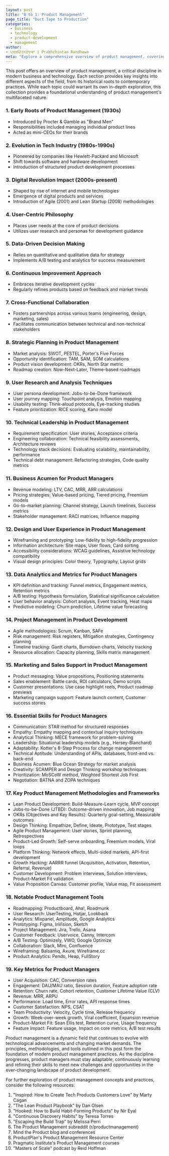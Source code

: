 ```yaml
---
layout: post
title: "0 to 1: Product Management"
page_title: "Duct Tape to Production"
categories:
  - business
  - technology
  - product-development
  - management
author:
- ਪ੍ਰਭਚਿੰਤਨਰੰਧਾਵਾ | Prabhchintan Randhawa
meta: "Explore a comprehensive overview of product management, covering its history, philosophy, key dimensions, and essential skills. This guide provides insights into methodologies, tools, and metrics that define modern product management practices."
---
```


This post offers an overview of product management, a critical discipline in modern business and technology. Each section provides key insights into different aspects of the field, from its historical roots to contemporary practices. While each topic could warrant its own in-depth exploration, this collection provides a foundational understanding of product management's multifaceted nature.

### 1. Early Roots of Product Management (1930s)

- Introduced by Procter & Gamble as "Brand Men"
- Responsibilities included managing individual product lines
- Acted as mini-CEOs for their brands

### 2. Evolution in Tech Industry (1980s-1990s)

- Pioneered by companies like Hewlett-Packard and Microsoft
- Shift towards software and hardware development
- Introduction of structured product development processes

### 3. Digital Revolution Impact (2000s-present)

- Shaped by rise of internet and mobile technologies
- Emergence of digital products and services
- Introduction of Agile (2001) and Lean Startup (2008) methodologies

### 4. User-Centric Philosophy

- Places user needs at the core of product decisions
- Utilizes user research and personas for development guidance

### 5. Data-Driven Decision Making

- Relies on quantitative and qualitative data for strategy
- Implements A/B testing and analytics for success measurement

### 6. Continuous Improvement Approach

- Embraces iterative development cycles
- Regularly refines products based on feedback and market trends

### 7. Cross-Functional Collaboration

- Fosters partnerships across various teams (engineering, design, marketing, sales)
- Facilitates communication between technical and non-technical stakeholders

### 8. Strategic Planning in Product Management

- Market analysis: SWOT, PESTEL, Porter's Five Forces
- Opportunity identification: TAM, SAM, SOM calculations
- Product vision development: OKRs, North Star metric
- Roadmap creation: Now-Next-Later, Theme-based roadmaps

### 9. User Research and Analysis Techniques

- User persona development: Jobs-to-be-Done framework
- User journey mapping: Touchpoint analysis, Emotion mapping
- Usability testing: Think-aloud protocols, Eye-tracking studies
- Feature prioritization: RICE scoring, Kano model

### 10. Technical Leadership in Product Management

- Requirement specification: User stories, Acceptance criteria
- Engineering collaboration: Technical feasibility assessments, Architecture reviews
- Technology stack decisions: Evaluating scalability, maintainability, performance
- Technical debt management: Refactoring strategies, Code quality metrics

### 11. Business Acumen for Product Managers

- Revenue modeling: LTV, CAC, MRR, ARR calculations
- Pricing strategies: Value-based pricing, Tiered pricing, Freemium models
- Go-to-market planning: Channel strategy, Launch timelines, Success metrics
- Stakeholder management: RACI matrices, Influence mapping

### 12. Design and User Experience in Product Management

- Wireframing and prototyping: Low-fidelity to high-fidelity progression
- Information architecture: Site maps, User flows, Card sorting
- Accessibility considerations: WCAG guidelines, Assistive technology compatibility
- Visual design principles: Color theory, Typography, Layout grids

### 13. Data Analytics and Metrics for Product Managers

- KPI definition and tracking: Funnel metrics, Engagement metrics, Retention metrics
- A/B testing: Hypothesis formulation, Statistical significance calculation
- User behavior analysis: Cohort analysis, Event tracking, Heat maps
- Predictive modeling: Churn prediction, Lifetime value forecasting

### 14. Project Management in Product Development

- Agile methodologies: Scrum, Kanban, SAFe
- Risk management: Risk registers, Mitigation strategies, Contingency planning
- Timeline tracking: Gantt charts, Burndown charts, Velocity tracking
- Resource allocation: Capacity planning, Skills matrix management

### 15. Marketing and Sales Support in Product Management

- Product messaging: Value propositions, Positioning statements
- Sales enablement: Battle cards, ROI calculators, Demo scripts
- Customer presentations: Use case highlight reels, Product roadmap previews
- Marketing campaign support: Feature launch content, Customer success stories

### 16. Essential Skills for Product Managers

- Communication: STAR method for structured responses
- Empathy: Empathy mapping and contextual inquiry techniques
- Analytical Thinking: MECE framework for problem-solving
- Leadership: Situational leadership models (e.g., Hersey-Blanchard)
- Adaptability: Kotter's 8-Step Process for change management
- Technical Aptitude: Understanding of APIs, databases, front-end vs. back-end
- Business Acumen: Blue Ocean Strategy for market analysis
- Creativity: SCAMPER and Design Thinking workshop techniques
- Prioritization: MoSCoW method, Weighted Shortest Job First
- Negotiation: BATNA and ZOPA techniques

### 17. Key Product Management Methodologies and Frameworks

- Lean Product Development: Build-Measure-Learn cycle, MVP concept
- Jobs-to-be-Done (JTBD): Outcome-driven innovation, Job mapping
- OKRs (Objectives and Key Results): Quarterly goal-setting, Measurable outcomes
- Design Thinking: Empathize, Define, Ideate, Prototype, Test stages
- Agile Product Management: User stories, Sprint planning, Retrospectives
- Product-Led Growth: Self-serve onboarding, Freemium models, Viral loops
- Platform Thinking: Network effects, Multi-sided markets, API-first development
- Growth Hacking: AARRR funnel (Acquisition, Activation, Retention, Referral, Revenue)
- Customer Development: Problem interviews, Solution interviews, Product-Market Fit validation
- Value Proposition Canvas: Customer profile, Value map, Fit assessment

### 18. Notable Product Management Tools

- Roadmapping: Productboard, Aha!, Roadmunk
- User Research: UserTesting, Hotjar, Lookback
- Analytics: Mixpanel, Amplitude, Google Analytics
- Prototyping: Figma, InVision, Sketch
- Project Management: Jira, Trello, Asana
- Customer Feedback: Uservoice, Canny, Intercom
- A/B Testing: Optimizely, VWO, Google Optimize
- Collaboration: Slack, Miro, Confluence
- Wireframing: Balsamiq, Axure, Wireframe.cc
- Product Analytics: Pendo, Heap, FullStory

### 19. Key Metrics for Product Managers

- User Acquisition: CAC, Conversion rates
- Engagement: DAU/MAU ratio, Session duration, Feature adoption rate
- Retention: Churn rate, Cohort retention, Customer Lifetime Value (CLV)
- Revenue: MRR, ARPU
- Performance: Load time, Error rates, API response times
- Customer Satisfaction: NPS, CSAT
- Team Productivity: Velocity, Cycle time, Release frequency
- Growth: Week-over-week growth, Viral coefficient, Expansion revenue
- Product-Market Fit: Sean Ellis test, Retention curve, Usage frequency
- Feature Impact: Feature usage, Impact on core metrics, A/B test results

Product management is a dynamic field that continues to evolve with technological advancements and changing market demands. The principles, methodologies, and tools outlined in this post form the foundation of modern product management practices. As the discipline progresses, product managers must stay adaptable, continuously learning and refining their skills to meet new challenges and opportunities in the ever-changing landscape of product development.

For further exploration of product management concepts and practices, consider the following resources:

1. "Inspired: How to Create Tech Products Customers Love" by Marty Cagan
2. "The Lean Product Playbook" by Dan Olsen
3. "Hooked: How to Build Habit-Forming Products" by Nir Eyal
4. "Continuous Discovery Habits" by Teresa Torres
5. "Escaping the Build Trap" by Melissa Perri
6. The Product Management subreddit (r/productmanagement)
7. Mind the Product blog and conferences
8. ProductPlan's Product Management Resource Center
9. Pragmatic Institute's Product Management courses
10. "Masters of Scale" podcast by Reid Hoffman